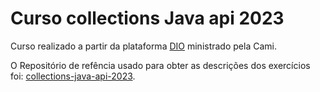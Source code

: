 # Curso collections Java api 2023 

Curso realizado a partir da plataforma [DIO](https://web.dio.me/) ministrado pela Cami.

O Repositório de refência usado para obter as descrições dos exercícios foi: [collections-java-api-2023](https://github.com/cami-la/collections-java-api-2023).

